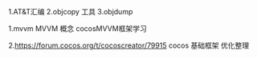 1.AT&T汇编
2.objcopy 工具
3.objdump






1.mvvm 
    MVVM 概念
    cocosMVVM框架学习


2.https://forum.cocos.org/t/cocoscreator/79915
    cocos  基础框架  优化整理


    

